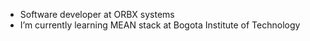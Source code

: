 - Software developer at ORBX systems
- I’m currently learning MEAN stack at Bogota Institute of Technology

